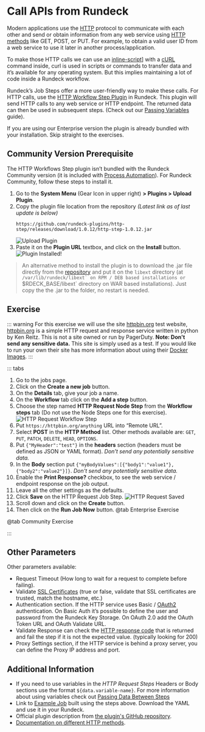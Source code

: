 # Call APIs from Rundeck

Modern applications use the [HTTP](https://developer.mozilla.org/en-US/docs/Web/HTTP) protocol to communicate with each other and send or obtain information from any web service using [HTTP methods](https://developer.mozilla.org/en-US/docs/Web/HTTP/Methods) like GET, POST, or PUT. For example, to obtain a valid user ID from a web service to use it later in another process/application.

To make those HTTP calls we can use an [inline-script](/manual/node-steps/builtin.md#script-step)] with a [cURL](https://curl.se/) command inside, curl is used in scripts or commands to transfer data and it’s available for any operating system. But this implies maintaining a lot of code inside a Rundeck workflow.

Rundeck’s Job Steps offer a more user-friendly way to make these calls. For HTTP calls, use the [HTTP Workflow Step Plugin](https://resources.rundeck.com/plugins/rundeck-http-workflow-step-plugin/) in Rundeck. This plugin will send HTTP calls to any web service or HTTP endpoint. The returned data can then be used in subsequent steps. (Check out our [Passing Variables](/learning/howto/passing-variables.md) guide).

If you are using our Enterprise version the plugin is already bundled with your installation. Skip straight to the exercises.

## Community Version Prerequisite

The HTTP Workflows Step plugin isn’t bundled with the Rundeck Community version (it is included with [Process Automation](https://www.pagerduty.com/platform/automation/process-software/)).  For Rundeck Community, follow these steps to install it.

1. Go to the **System Menu** (Gear Icon in upper right) **> Plugins > Upload Plugin**.
1. Copy the plugin file location from the repository _(Latest link as of last update is below)_
    ```
    https://github.com/rundeck-plugins/http-step/releases/download/1.0.12/http-step-1.0.12.jar
    ```
    ![Upload Plugin](/assets/img/upload-plugin.png)
1. Paste it on the **Plugin URL** textbox, and click on the **Install** button.
    ![Plugin Installed!](/assets/img/plugin-installed.png)

> An alternative method to install the plugin is to download the .jar file directly from the [repository](https://github.com/rundeck-plugins/http-step/releases/download/1.0.12/http-step-1.0.12.jar) and put it on the `libext` directory (at ``/var/lib/rundeck/libext` on RPM / DEB based installations or ``$RDECK_BASE/libext` directory on WAR based installations). Just copy the the .jar to the folder, no restart is needed.

## Exercise
::: warning
For this exercise we will use the site [httpbin.org](http://httpbin.org/) test website, [httpbin.org](http://httpbin.org/) is a simple HTTP request and response service written in python by Ken Reitz. This is not a site owned or run by PagerDuty.  **Note: Don't send any sensitive data.** This site is simply used as a test.  If you would like to run your own their site has more information about using their [Docker Images](https://github.com/postmanlabs/httpbin#httpbin1-http-request--response-service).
:::

::: tabs
1. Go to the jobs page.
1. Click on the **Create a new job** button.
1. On the **Details** tab, give your job a name.
1. On the **Workflow** tab click on the **Add a step** button.
1. Choose the step named **HTTP Request Node Step** from the **Workflow steps** tab (Do not use the Node Steps one for this exercise).
    ![HTTP Request Workflow Step](/assets/img/http-req-wf-step.png)
1. Put `https://httpbin.org/anything` URL into “Remote URL”.
1. Select **POST** in the **HTTP Method** list. Other methods available are: `GET`, `PUT`, `PATCH`, `DELETE`, `HEAD`, `OPTIONS`.
1. Put `{"MyHeader":"test"}` in the **headers** section (headers must be defined as JSON or YAML format). _Don't send any potentially sensitive data._
1. In the **Body** section put `{"myBodyValues":[{"body1":"value1"},{"body2":"value2"}]}`.  _Don't send any potentially sensitive data._
1. Enable the **Print Response?** checkbox, to see the web service / endpoint response on the job output.
1. Leave all the other settings as the defaults.
1. Click **Save** on the HTTP Request Job Step.
    ![HTTP Request Saved](/assets/img/howto-http-request-step.png)
1. Scroll down and click on the **Create** button.
1. Then click on the **Run Job Now** button.
@tab Enterprise Exercise

@tab Community Exercise

:::

## Other Parameters
Other parameters available:

- Request Timeout (How long to wait for a request to complete before failing).
- Validate [SSL Certificates](https://en.wikipedia.org/wiki/Transport_Layer_Security#Digital_certificates) (true or false, validate that SSL certificates are trusted, match the hostname, etc.)
- Authentication section. If the HTTP service uses Basic / [OAuth2](https://en.wikipedia.org/wiki/OAuth#OAuth_2.0_2) authentication. On Basic Auth it’s possible to define the user and password from the Rundeck Key Storage. On OAuth 2.0 add the OAuth Token URL and OAuth Validate URL.
- Validate Response can check the [HTTP response code](https://en.wikipedia.org/wiki/List_of_HTTP_status_codes) that is returned and fail the step if it is not the expected value. (typically looking for 200)
- Proxy Settings section, if the HTTP service is behind a proxy server, you can define the Proxy IP address and port.

## Additional Information

- If you need to use variables in the *HTTP Request Steps* Headers or Body sections use the format `${data.variable-name}`.  For more information about using variables check out [Passing Data Between Steps](passing-variables.md)
- Link to [Example Job](https://github.com/rundeck/welcome-project-community/blob/main/runbooks/yaml/HowTos/Calling_APIs_from_Rundeck.yaml) built using the steps above. Download the YAML and use it in your Rundeck.
- Official plugin description from [the plugin's GitHub repository](https://github.com/rundeck-plugins/http-step).
- [Documentation on different HTTP methods](https://developer.mozilla.org/en-US/docs/Web/HTTP/Methods).
